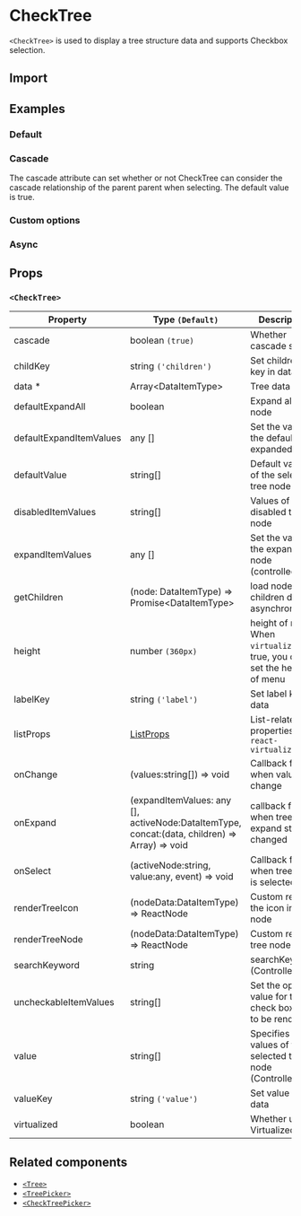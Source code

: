 # CheckTree

`<CheckTree>` is used to display a tree structure data and supports Checkbox selection.

## Import

<!--{include:(components/check-tree/fragments/import.md)}-->

## Examples

### Default

<!--{include:`basic.md`}-->

### Cascade

The cascade attribute can set whether or not CheckTree can consider the cascade relationship of the parent parent when selecting. The default value is true.

<!--{include:`cascade.md`}-->

### Custom options

<!--{include:`custom.md`}-->

### Async

<!--{include:`async.md`}-->

## Props

<!--{include:(_common/types/data-item-type.md)}-->

### `<CheckTree>`

| Property                | Type `(Default)`                                                                              | Description                                                               |
| ----------------------- | --------------------------------------------------------------------------------------------- | ------------------------------------------------------------------------- |
| cascade                 | boolean `(true)`                                                                              | Whether cascade select                                                    |
| childKey                | string `('children')`                                                                         | Set childrenKey key in data                                               |
| data \*                 | Array&lt;DataItemType&gt;                                                                     | Tree data                                                                 |
| defaultExpandAll        | boolean                                                                                       | Expand all tree node                                                      |
| defaultExpandItemValues | any []                                                                                        | Set the value of the default expanded node                                |
| defaultValue            | string[]                                                                                      | Default values of the selected tree node                                  |
| disabledItemValues      | string[]                                                                                      | Values of disabled tree node                                              |
| expandItemValues        | any []                                                                                        | Set the value of the expanded node (controlled)                           |
| getChildren             | (node: DataItemType) => Promise&lt;DataItemType&gt;                                           | load node children data asynchronously                                    |
| height                  | number `(360px)`                                                                              | height of menu. When `virtualize` is true, you can set the height of menu |
| labelKey                | string `('label')`                                                                            | Set label key in data                                                     |
| listProps               | [ListProps][listprops]                                                                        | List-related properties in `react-virtualized`                            |
| onChange                | (values:string[]) => void                                                                     | Callback fired when value change                                          |
| onExpand                | (expandItemValues: any [], activeNode:DataItemType, concat:(data, children) => Array) => void | callback fired when tree node expand state changed                        |
| onSelect                | (activeNode:string, value:any, event) => void                                                 | Callback fired when tree node is selected                                 |
| renderTreeIcon          | (nodeData:DataItemType) => ReactNode                                                          | Custom render the icon in tree node                                       |
| renderTreeNode          | (nodeData:DataItemType) => ReactNode                                                          | Custom render tree node                                                   |
| searchKeyword           | string                                                                                        | searchKeyword (Controlled)                                                |
| uncheckableItemValues   | string[]                                                                                      | Set the option value for the check box not to be rendered                 |
| value                   | string[]                                                                                      | Specifies the values of the selected tree node (Controlled)               |
| valueKey                | string `('value')`                                                                            | Set value key in data                                                     |
| virtualized             | boolean                                                                                       | Whether using Virtualized List                                            |

## Related components

- [`<Tree>`](/components/tree)
- [`<TreePicker>`](/components/tree-picker)
- [`<CheckTreePicker>`](/components/check-tree-picker)

[listprops]: https://github.com/bvaughn/react-virtualized/blob/master/docs/List.md#prop-types
